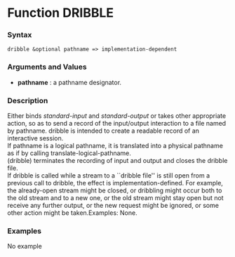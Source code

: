 <!-- Generated on 05/10/2020 by https://github.com/anto2oo/clhs-evolved -->

# Function DRIBBLE

### Syntax
`dribble &optional pathname => implementation-dependent`  


### Arguments and Values
- **pathname** : a pathname designator.   


### Description
Either binds *standard-input* and *standard-output* or takes other appropriate action, so as to send a record of the input/output interaction to a file named by pathname. dribble is intended to create a readable record of an interactive session.  
 If pathname is a logical pathname, it is translated into a physical pathname as if by calling translate-logical-pathname.  
(dribble) terminates the recording of input and output and closes the dribble file.  
 If dribble is called while a stream to a ``dribble file'' is still open from a previous call to dribble, the effect is implementation-defined. For example, the already-open stream might be closed, or dribbling might occur both to the old stream and to a new one, or the old stream might stay open but not receive any further output, or the new request might be ignored, or some other action might be taken.Examples: None.



### Examples
No example  
